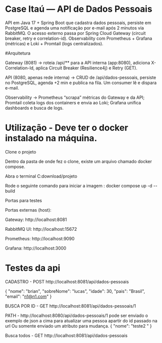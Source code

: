 # Case Itaú — API de Dados Pessoais
API em Java 17 + Spring Boot que cadastra dados pessoais, persiste em PostgreSQL e agenda uma notificação por e-mail após 2 minutos via RabbitMQ.
O acesso externo passa por Spring Cloud Gateway (circuit breaker, retry e correlation-id).
Observability com Prometheus + Grafana (métricas) e Loki + Promtail (logs centralizados).

#Arquitetura

Gateway (8081) → roteia /api/** para a API interna (app:8080), adiciona X-Correlation-Id, aplica Circuit Breaker (Resilience4j) e Retry (GET).

API (8080, apenas rede interna) → CRUD de /api/dados-pessoais, persiste no PostgreSQL, agenda +2 min e publica na fila.
 Um consumer lê e dispara e-mail.

Observability → Prometheus “scrapa” métricas do Gateway e da API;
 Promtail coleta logs dos containers e envia ao Loki; Grafana unifica dashboards e busca de logs.


# Utilização - Deve ter o docker instalado na máquina.

Clone o projeto

Dentro da pasta de onde fez o clone, existe um arquivo chamado docker compose.

Abra o terminal  C:download/projeto

Rode o seguinte comando para iniciar a imagem : docker compose up -d --build

Portas para testes 

Portas externas (host):

Gateway: http://localhost:8081

RabbitMQ UI: http://localhost:15672

Prometheus: http://localhost:9090

Grafana: http://localhost:3000

# Testes da api 

CADASTRO -  POST  http://localhost:8081/api/dados-pessoais

{
  "nome": "brian",
  "sobreNome": "lucas",
  "idade": 30,
  "pais": "Brasil",
  "email": "n1@n1.com"
}

BUSCA POR ID - GET http://localhost:8081/api/dados-pessoais/1

PATH - http://localhost:8080/api/dados-pessoais/1
 pode ser enviado o exemplo de json a cima para atualizar uma pessoa apartir do id passado na url 
 Ou somente enviado um atributo para mudança.
{
  "nome": "teste2 " 
}

Busca todos - GET http://localhost:8081/api/dados-pessoais





